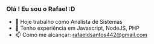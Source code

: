 ### Olá ! Eu sou o Rafael :D


- 🔭 Hoje trabalho como Analista de Sistemas
- 🌱 Tenho experiência em Javascript, NodeJS, PHP
- 📫 Como me alcançar: rafaeldsantos442@gmail.com

